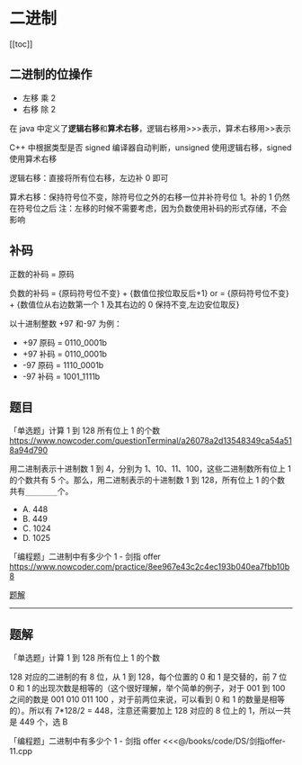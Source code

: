 # 二进制
[[toc]]

## 二进制的位操作

- 左移 乘 2
- 右移 除 2

在 java 中定义了**逻辑右移**和**算术右移**，逻辑右移用>>>表示，算术右移用>>表示

C++ 中根据类型是否 signed 编译器自动判断，unsigned 使用逻辑右移，signed 使用算术右移

逻辑右移：直接将所有位右移，左边补 0 即可

算术右移：保持符号位不变，除符号位之外的右移一位并补符号位 1。补的 1 仍然在符号位之后
注：左移的时候不需要考虑，因为负数使用补码的形式存储，不会影响

## 补码

正数的补码 = 原码

负数的补码 = {原码符号位不变} + {数值位按位取反后+1} or
= {原码符号位不变} + {数值位从右边数第一个 1 及其右边的 0 保持不变,左边安位取反}

以十进制整数 +97 和-97 为例：

- +97 原码 = 0110_0001b
- +97 补码 = 0110_0001b
- -97 原码 = 1110_0001b
- -97 补码 = 1001_1111b

## 题目

「单选题」计算 1 到 128 所有位上 1 的个数
https://www.nowcoder.com/questionTerminal/a26078a2d13548349ca54a518a94d790

用二进制表示十进制数 1 到 4，分别为 1、10、11、100，这些二进制数所有位上 1 的个数共有 5 个。那么，用二进制表示的十进制数 1 到 128，所有位上 1 的个数共有`________`个。

- A. 448
- B. 449
- C. 1024
- D. 1025

「编程题」二进制中有多少个 1 - 剑指 offer
https://www.nowcoder.com/practice/8ee967e43c2c4ec193b040ea7fbb10b8

[题解](#题解)

---

## 题解

「单选题」计算 1 到 128 所有位上 1 的个数

128 对应的二进制的有 8 位，从 1 到 128，每个位置的 0 和 1 是交替的，前 7 位 0 和 1 的出现次数是相等的（这个很好理解，举个简单的例子，对于 001 到 100 之间的数是 001 010 011 100 ，对于前两位来说，可以看到 0 和 1 的数量是相等的）。所以有 7\*128/2 = 448，注意还需要加上 128 对应的 8 位上的 1，所以一共是 449 个，选 B

「编程题」二进制中有多少个 1 - 剑指 offer
<<<@/books/code/DS/剑指offer-11.cpp